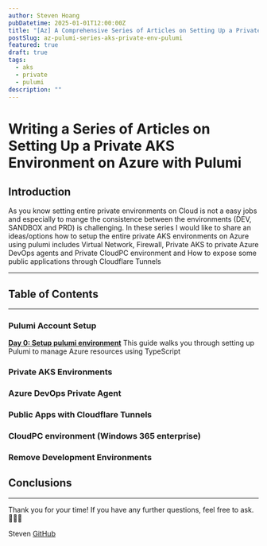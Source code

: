 ```yaml
---
author: Steven Hoang
pubDatetime: 2025-01-01T12:00:00Z
title: "[Az] A Comprehensive Series of Articles on Setting Up a Private AKS Environment on Azure with Pulumi"
postSlug: az-pulumi-series-aks-private-env-pulumi
featured: true
draft: true
tags:
  - aks
  - private
  - pulumi
description: ""
---
```


# Writing a Series of Articles on Setting Up a Private AKS Environment on Azure with Pulumi

## Introduction

As you know setting entire private environments on Cloud is not a easy jobs and especially to mange the consistence between the environments (DEV, SANDBOX and PRD) is challenging.
In these series I would like to share an ideas/options how to setup the entire private AKS environments on Azure using pulumi includes Virtual Network, Firewall, Private AKS to private Azure DevOps agents
and Private CloudPC environment and How to expose some public applications through Cloudflare Tunnels

---

## Table of Contents

---

### Pulumi Account Setup

**[Day 0: Setup pulumi environment]()**
This guide walks you through setting up Pulumi to manage Azure resources using TypeScript

### Private AKS Environments

### Azure DevOps Private Agent

### Public Apps with Cloudflare Tunnels

### CloudPC environment (Windows 365 enterprise)

### Remove Development Environments

## Conclusions

---

Thank you for your time! If you have any further questions, feel free to ask. 🌟✨🎁

Steven
[GitHub](<[https://github.com/baoduy](https://github.com/baoduy)>)
